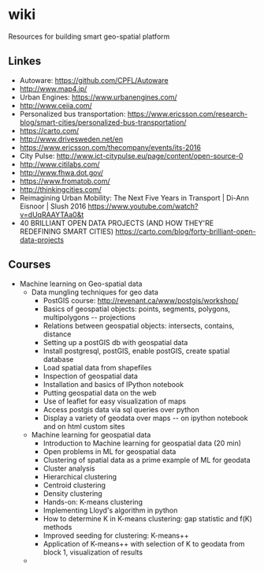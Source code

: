 # wiki
Resources for building smart geo-spatial platform

## Linkes
  * Autoware: https://github.com/CPFL/Autoware
  * http://www.map4.jp/
  * Urban Engines: https://www.urbanengines.com/
  * http://www.ceiia.com/
  * Personalized bus transportation: https://www.ericsson.com/research-blog/smart-cities/personalized-bus-transportation/
  * https://carto.com/
  * http://www.drivesweden.net/en
  * https://www.ericsson.com/thecompany/events/its-2016
  * City Pulse: http://www.ict-citypulse.eu/page/content/open-source-0
  * http://www.citilabs.com/
  * http://www.fhwa.dot.gov/
  * https://www.fromatob.com/
  * http://thinkingcities.com/
  * Reimagining Urban Mobility: The Next Five Years in Transport | Di-Ann Eisnoor | Slush 2016 https://www.youtube.com/watch?v=dUqRAAYTAa0&t
  * 40 BRILLIANT OPEN DATA PROJECTS (AND HOW THEY'RE REDEFINING SMART CITIES) https://carto.com/blog/forty-brilliant-open-data-projects


## Courses
  * Machine learning on Geo-spatial data
    * Data mungling techniques for geo data
      * PostGIS course: http://revenant.ca/www/postgis/workshop/
	  * Basics of geospatial objects: points, segments, polygons, multipolygons -- projections
      * Relations between geospatial objects: intersects, contains, distance
	  * Setting up a postGIS db with geospatial data
	  * Install postgresql, postGIS, enable postGIS, create spatial database
	  * Load spatial data from shapefiles
	  * Inspection of geospatial data
	  * Installation and basics of IPython notebook
	  * Putting geospatial data on the web
	  * Use of leaflet for easy visualization of maps
	  * Access postgis data via sql queries over python
	  * Display a variety of geodata over maps -- on ipython notebook and on html custom sites
	* Machine learning for geospatial data
	  * Introduction to Machine learning for geospatial data (20 min)
	  * Open problems in ML for geospatial data
	  * Clustering of spatial data as a prime example of ML for geodata
	  * Cluster analysis
	  * Hierarchical clustering
	  * Centroid clustering
	  * Density clustering
	  * Hands-on: K-means clustering
	  * Implementing Lloyd's algorithm in python
	  * How to determine K in K-means clustering: gap statistic and f(K) methods
	  * Improved seeding for clustering: K-means++
	  * Application of K-means++ with selection of K to geodata from block 1, visualization of results
	* 

